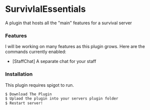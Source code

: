 # SurvivlalEssentials
A plugin that hosts all the "main" features for a survival server

### Features

I will be working on many features as this plugin grows. Here are the commands currently enabled:

* [StaffChat] A separate chat for your staff

### Installation

This plugin requires spigot to run.

```sh
$ Download The Plugin
$ Uplaod the plugin into your servers plugin folder
$ Restart server!
```